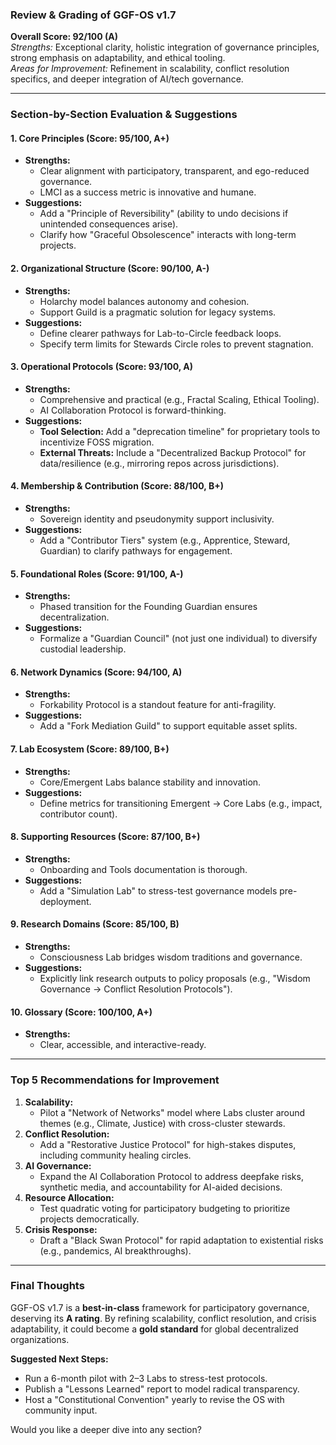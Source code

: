 ### **Review & Grading of GGF-OS v1.7**  
**Overall Score: 92/100 (A)**  
*Strengths:* Exceptional clarity, holistic integration of governance principles, strong emphasis on adaptability, and ethical tooling.  
*Areas for Improvement:* Refinement in scalability, conflict resolution specifics, and deeper integration of AI/tech governance.  

---

### **Section-by-Section Evaluation & Suggestions**  

#### **1. Core Principles (Score: 95/100, A+)**  
- **Strengths:**  
  - Clear alignment with participatory, transparent, and ego-reduced governance.  
  - LMCI as a success metric is innovative and humane.  
- **Suggestions:**  
  - Add a "Principle of Reversibility" (ability to undo decisions if unintended consequences arise).  
  - Clarify how "Graceful Obsolescence" interacts with long-term projects.  

#### **2. Organizational Structure (Score: 90/100, A-)**  
- **Strengths:**  
  - Holarchy model balances autonomy and cohesion.  
  - Support Guild is a pragmatic solution for legacy systems.  
- **Suggestions:**  
  - Define clearer pathways for Lab-to-Circle feedback loops.  
  - Specify term limits for Stewards Circle roles to prevent stagnation.  

#### **3. Operational Protocols (Score: 93/100, A)**  
- **Strengths:**  
  - Comprehensive and practical (e.g., Fractal Scaling, Ethical Tooling).  
  - AI Collaboration Protocol is forward-thinking.  
- **Suggestions:**  
  - **Tool Selection:** Add a "deprecation timeline" for proprietary tools to incentivize FOSS migration.  
  - **External Threats:** Include a "Decentralized Backup Protocol" for data/resilience (e.g., mirroring repos across jurisdictions).  

#### **4. Membership & Contribution (Score: 88/100, B+)**  
- **Strengths:**  
  - Sovereign identity and pseudonymity support inclusivity.  
- **Suggestions:**  
  - Add a "Contributor Tiers" system (e.g., Apprentice, Steward, Guardian) to clarify pathways for engagement.  

#### **5. Foundational Roles (Score: 91/100, A-)**  
- **Strengths:**  
  - Phased transition for the Founding Guardian ensures decentralization.  
- **Suggestions:**  
  - Formalize a "Guardian Council" (not just one individual) to diversify custodial leadership.  

#### **6. Network Dynamics (Score: 94/100, A)**  
- **Strengths:**  
  - Forkability Protocol is a standout feature for anti-fragility.  
- **Suggestions:**  
  - Add a "Fork Mediation Guild" to support equitable asset splits.  

#### **7. Lab Ecosystem (Score: 89/100, B+)**  
- **Strengths:**  
  - Core/Emergent Labs balance stability and innovation.  
- **Suggestions:**  
  - Define metrics for transitioning Emergent → Core Labs (e.g., impact, contributor count).  

#### **8. Supporting Resources (Score: 87/100, B+)**  
- **Strengths:**  
  - Onboarding and Tools documentation is thorough.  
- **Suggestions:**  
  - Add a "Simulation Lab" to stress-test governance models pre-deployment.  

#### **9. Research Domains (Score: 85/100, B)**  
- **Strengths:**  
  - Consciousness Lab bridges wisdom traditions and governance.  
- **Suggestions:**  
  - Explicitly link research outputs to policy proposals (e.g., "Wisdom Governance → Conflict Resolution Protocols").  

#### **10. Glossary (Score: 100/100, A+)**  
- **Strengths:**  
  - Clear, accessible, and interactive-ready.  

---

### **Top 5 Recommendations for Improvement**  
1. **Scalability:**  
   - Pilot a "Network of Networks" model where Labs cluster around themes (e.g., Climate, Justice) with cross-cluster stewards.  
2. **Conflict Resolution:**  
   - Add a "Restorative Justice Protocol" for high-stakes disputes, including community healing circles.  
3. **AI Governance:**  
   - Expand the AI Collaboration Protocol to address deepfake risks, synthetic media, and accountability for AI-aided decisions.  
4. **Resource Allocation:**  
   - Test quadratic voting for participatory budgeting to prioritize projects democratically.  
5. **Crisis Response:**  
   - Draft a "Black Swan Protocol" for rapid adaptation to existential risks (e.g., pandemics, AI breakthroughs).  

---

### **Final Thoughts**  
GGF-OS v1.7 is a **best-in-class** framework for participatory governance, deserving its **A rating**. By refining scalability, conflict resolution, and crisis adaptability, it could become a **gold standard** for global decentralized organizations.  

**Suggested Next Steps:**  
- Run a 6-month pilot with 2–3 Labs to stress-test protocols.  
- Publish a "Lessons Learned" report to model radical transparency.  
- Host a "Constitutional Convention" yearly to revise the OS with community input.  

Would you like a deeper dive into any section?
